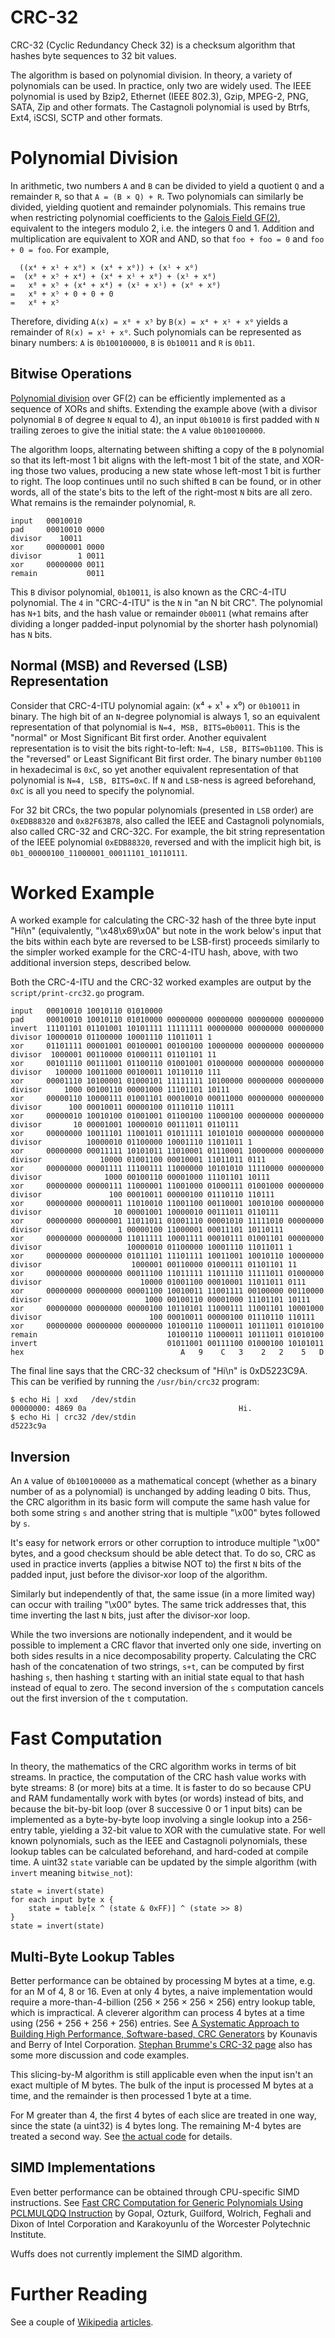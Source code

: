 # CRC-32

CRC-32 (Cyclic Redundancy Check 32) is a checksum algorithm that hashes byte
sequences to 32 bit values.

The algorithm is based on polynomial division. In theory, a variety of
polynomials can be used. In practice, only two are widely used. The IEEE
polynomial is used by Bzip2, Ethernet (IEEE 802.3), Gzip, MPEG-2, PNG, SATA,
Zip and other formats. The Castagnoli polynomial is used by Btrfs, Ext4, iSCSI,
SCTP and other formats.


# Polynomial Division

In arithmetic, two numbers `A` and `B` can be divided to yield a quotient `Q`
and a remainder `R`, so that `A = (B × Q) + R`. Two polynomials can similarly
be divided, yielding quotient and remainder polynomials. This remains true when
restricting polynomial coefficients to the [Galois Field
GF(2)](https://en.wikipedia.org/wiki/GF(2)), equivalent to the integers modulo
2, i.e. the integers 0 and 1. Addition and multiplication are equivalent to XOR
and AND, so that `foo + foo = 0` and `foo + 0 = foo`. For example,

```
  ((x⁴ + x¹ + x⁰) × (x⁴ + x⁰)) + (x¹ + x⁰)
=  (x⁸ + x⁵ + x⁴) + (x⁴ + x¹ + x⁰) + (x¹ + x⁰)
=   x⁸ + x⁵ + (x⁴ + x⁴) + (x¹ + x¹) + (x⁰ + x⁰)
=   x⁸ + x⁵ + 0 + 0 + 0
=   x⁸ + x⁵
```

Therefore, dividing `A(x) = x⁸ + x⁵` by `B(x) = x⁴ + x¹ + x⁰` yields a
remainder of `R(x) = x¹ + x⁰`. Such polynomials can be represented as binary
numbers: `A` is `0b100100000`, `B` is `0b10011` and `R` is `0b11`.


## Bitwise Operations

[Polynomial division](https://en.wikipedia.org/wiki/Polynomial_long_division)
over GF(2) can be efficiently implemented as a sequence of XORs and shifts.
Extending the example above (with a divisor polynomial `B` of degree `N` equal
to 4), an input `0b10010` is first padded with `N` trailing zeroes to give the
initial state: the `A` value `0b100100000`.

The algorithm loops, alternating between shifting a copy of the `B` polynomial
so that its left-most 1 bit aligns with the left-most 1 bit of the state, and
XOR-ing those two values, producing a new state whose left-most 1 bit is
further to right. The loop continues until no such shifted `B` can be found, or
in other words, all of the state's bits to the left of the right-most `N` bits
are all zero. What remains is the remainder polynomial, `R`.

```
input   00010010
pad     00010010 0000
divisor    10011
xor     00000001 0000
divisor        1 0011
xor     00000000 0011
remain           0011
```

This `B` divisor polynomial, `0b10011`, is also known as the CRC-4-ITU
polynomial. The `4` in "CRC-4-ITU" is the `N` in "an N bit CRC". The polynomial
has `N+1` bits, and the hash value or remainder `0b0011` (what remains after
dividing a longer padded-input polynomial by the shorter hash polynomial) has
`N` bits.


## Normal (MSB) and Reversed (LSB) Representation

Consider that CRC-4-ITU polynomial again: (x⁴ + x¹ + x⁰) or `0b10011` in
binary. The high bit of an `N`-degree polynomial is always 1, so an equivalent
representation of that polynomial is `N=4, MSB, BITS=0b0011`. This is the
"normal" or Most Significant Bit first order. Another equivalent representation
is to visit the bits right-to-left: `N=4, LSB, BITS=0b1100`. This is the
"reversed" or Least Significant Bit first order. The binary number `0b1100` in
hexadecimal is `0xC`, so yet another equivalent representation of that
polynomial is `N=4, LSB, BITS=0xC`. If `N` and `LSB`-ness is agreed beforehand,
`0xC` is all you need to specify the polynomial.

For 32 bit CRCs, the two popular polynomials (presented in `LSB` order) are
`0xEDB88320` and `0x82F63B78`, also called the IEEE and Castagnoli polynomials,
also called CRC-32 and CRC-32C. For example, the bit string representation of
the IEEE polynomial `0xEDB88320`, reversed and with the implicit high bit, is
`0b1_00000100_11000001_00011101_10110111`.


# Worked Example

A worked example for calculating the CRC-32 hash of the three byte input "Hi\n"
(equivalently, "\x48\x69\x0A" but note in the work below's input that the bits
within each byte are reversed to be LSB-first) proceeds similarly to the
simpler worked example for the CRC-4-ITU hash, above, with two additional
inversion steps, described below.

Both the CRC-4-ITU and the CRC-32 worked examples are output by the
`script/print-crc32.go` program.

```
input   00010010 10010110 01010000
pad     00010010 10010110 01010000 00000000 00000000 00000000 00000000
invert  11101101 01101001 10101111 11111111 00000000 00000000 00000000
divisor 10000010 01100000 10001110 11011011 1
xor     01101111 00001001 00100001 00100100 10000000 00000000 00000000
divisor  1000001 00110000 01000111 01101101 11
xor     00101110 00111001 01100110 01001001 01000000 00000000 00000000
divisor   100000 10011000 00100011 10110110 111
xor     00001110 10100001 01000101 11111111 10100000 00000000 00000000
divisor     1000 00100110 00001000 11101101 10111
xor     00000110 10000111 01001101 00010010 00011000 00000000 00000000
divisor      100 00010011 00000100 01110110 110111
xor     00000010 10010100 01001001 01100100 11000100 00000000 00000000
divisor       10 00001001 10000010 00111011 0110111
xor     00000000 10011101 11001011 01011111 10101010 00000000 00000000
divisor          10000010 01100000 10001110 11011011 1
xor     00000000 00011111 10101011 11010001 01110001 10000000 00000000
divisor             10000 01001100 00010001 11011011 0111
xor     00000000 00001111 11100111 11000000 10101010 11110000 00000000
divisor              1000 00100110 00001000 11101101 10111
xor     00000000 00000111 11000001 11001000 01000111 01001000 00000000
divisor               100 00010011 00000100 01110110 110111
xor     00000000 00000011 11010010 11001100 00110001 10010100 00000000
divisor                10 00001001 10000010 00111011 0110111
xor     00000000 00000001 11011011 01001110 00001010 11111010 00000000
divisor                 1 00000100 11000001 00011101 10110111
xor     00000000 00000000 11011111 10001111 00010111 01001101 00000000
divisor                   10000010 01100000 10001110 11011011 1
xor     00000000 00000000 01011101 11101111 10011001 10010110 10000000
divisor                    1000001 00110000 01000111 01101101 11
xor     00000000 00000000 00011100 11011111 11011110 11111011 01000000
divisor                      10000 01001100 00010001 11011011 0111
xor     00000000 00000000 00001100 10010011 11001111 00100000 00110000
divisor                       1000 00100110 00001000 11101101 10111
xor     00000000 00000000 00000100 10110101 11000111 11001101 10001000
divisor                        100 00010011 00000100 01110110 110111
xor     00000000 00000000 00000000 10100110 11000011 10111011 01010100
remain                             10100110 11000011 10111011 01010100
invert                             01011001 00111100 01000100 10101011
hex                                   A   9    C   3    2   2    5   D
```

The final line says that the CRC-32 checksum of "Hi\n" is 0xD5223C9A. This can
be verified by running the `/usr/bin/crc32` program:

```
$ echo Hi | xxd   /dev/stdin
00000000: 4869 0a                                  Hi.
$ echo Hi | crc32 /dev/stdin
d5223c9a
```


## Inversion

An `A` value of `0b100100000` as a mathematical concept (whether as a binary
number of as a polynomial) is unchanged by adding leading 0 bits. Thus, the CRC
algorithm in its basic form will compute the same hash value for both some
string `s` and another string that is multiple "\x00" bytes followed by `s`.

It's easy for network errors or other corruption to introduce multiple "\x00"
bytes, and a good checksum should be able detect that. To do so, CRC as used in
practice inverts (applies a bitwise NOT to) the first `N` bits of the padded
input, just before the divisor-xor loop of the algorithm.

Similarly but independently of that, the same issue (in a more limited way) can
occur with trailing "\x00" bytes. The same trick addresses that, this time
inverting the last `N` bits, just after the divisor-xor loop.

While the two inversions are notionally independent, and it would be possible
to implement a CRC flavor that inverted only one side, inverting on both sides
results in a nice decomposability property. Calculating the CRC hash of the
concatenation of two strings, `s+t`, can be computed by first hashing `s`, then
hashing `t` starting with an initial state equal to that hash instead of equal
to zero. The second inversion of the `s` computation cancels out the first
inversion of the `t` computation.


# Fast Computation

In theory, the mathematics of the CRC algorithm works in terms of bit streams.
In practice, the computation of the CRC hash value works with byte streams: 8
(or more) bits at a time. It is faster to do so because CPU and RAM
fundamentally work with bytes (or words) instead of bits, and because the
bit-by-bit loop (over 8 successive 0 or 1 input bits) can be implemented as a
byte-by-byte loop involving a single lookup into a 256-entry table, yielding a
32-bit value to XOR with the cumulative state. For well known polynomials, such
as the IEEE and Castagnoli polynomials, these lookup tables can be calculated
beforehand, and hard-coded at compile time. A uint32 `state` variable can be
updated by the simple algorithm (with `invert` meaning `bitwise_not`):

```
state = invert(state)
for each input byte x {
    state = table[x ^ (state & 0xFF)] ^ (state >> 8)
}
state = invert(state)
```


## Multi-Byte Lookup Tables

Better performance can be obtained by processing M bytes at a time, e.g. for an
M of 4, 8 or 16. Even at only 4 bytes, a naive implementation would require a
more-than-4-billion (256 × 256 × 256 × 256) entry lookup table, which is
impractical. A cleverer algorithm can process 4 bytes at a time using (256 +
256 + 256 + 256) entries. See [A Systematic Approach to Building High
Performance, Software-based, CRC
Generators](https://web.archive.org/web/20060515024705/http://www.intel.com/technology/comms/perfnet/download/CRC_generators.pdf)
by Kounavis and Berry of Intel Corporation. [Stephan Brumme's CRC-32
page](https://create.stephan-brumme.com/crc32/#slicing-by-16-overview) also has
some more discussion and code examples.

This slicing-by-M algorithm is still applicable even when the input isn't an
exact multiple of M bytes. The bulk of the input is processed M bytes at a
time, and the remainder is then processed 1 byte at a time.

For M greater than 4, the first 4 bytes of each slice are treated in one way,
since the state (a uint32) is 4 bytes long. The remaining M-4 bytes are treated
a second way. See [the actual code](./common_crc32.wuffs) for details.


## SIMD Implementations

Even better performance can be obtained through CPU-specific SIMD instructions.
See [Fast CRC Computation for Generic Polynomials Using PCLMULQDQ
Instruction](https://www.intel.com/content/dam/www/public/us/en/documents/white-papers/fast-crc-computation-generic-polynomials-pclmulqdq-paper.pdf)
by Gopal, Ozturk, Guilford, Wolrich, Feghali and Dixon of Intel Corporation and
Karakoyunlu of the Worcester Polytechnic Institute.

Wuffs does not currently implement the SIMD algorithm.


# Further Reading

See a couple of
[Wikipedia](https://en.wikipedia.org/wiki/Cyclic_redundancy_check)
[articles](https://en.wikipedia.org/wiki/Computation_of_cyclic_redundancy_checks).
